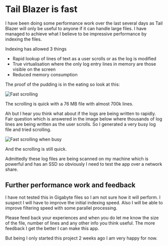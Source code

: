 # Tail Blazer is fast

I have been doing some performance work over the last several days as Tail Blazer will only be useful to anyone if it can handle large files. I have managed to achieve what I believe to be impressive performance by indexing the files. 

Indexing has allowed 3 things

 - Rapid lookup of lines of text as a user scrolls or as the log is modified
 - True virtualisation where the only log entry lines in memory are those visible on the screen 
 - Reduced memory consumption

The proof of the pudding is in the eating so look at this:

![Fast scrolling](https://github.com/RolandPheasant/TailBlazer/blob/master/Images/FastScrolling.gif)

The scrolling is quick with a 76 MB file with almost 700k lines.

Ah but I hear you think what about if the logs are being written to rapidly.  Fair question which is answered in the image below where thousands of log lines are being written as the user scrolls.  So I generated a very busy log file and tried scrolling. 

![Fast scrolling when busy](https://github.com/RolandPheasant/TailBlazer/blob/master/Images/FastScrollingWhenBusy.gif)

And the scrolling is still quick.

Admittedly these log files are being scanned on my machine which is powerful and has an SSD so obviously I need to test the app  over a network share.

## Further performance work and feedback

I have not tested this in Gigabyte files so I am not sure how it will perform. I suspect I will have to improve the initial indexing speed. Also I will be able to improve filtering speed with some parallel processing.  

Please feed back your experiences and when you do let me know the size of the file, number of lines and any other info you think useful. The more feedback I get the better I can make this app.

But being I only started this project 2 weeks ago I am very happy for now.
